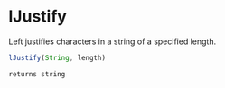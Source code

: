 # lJustify

 Left justifies characters in a string of a specified length.

```javascript
lJustify(String, length)
```

```javascript
returns string
```
